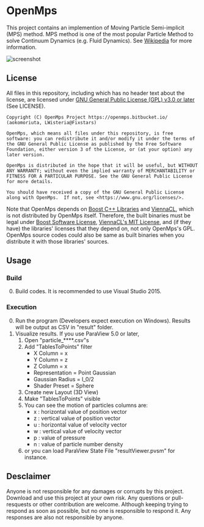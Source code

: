 # OpenMps

This project contains an implemention of Moving Particle Semi-implicit (MPS) method.
MPS method is one of the most popular Particle Method to solve Continuum Dynamics (e.g. Fluid Dynamics). See [Wikipedia](https://en.wikipedia.org/wiki/Moving_Particle_Semi-implicit_Method) for more information.

![screenshot](https://bytebucket.org/OpenMps/openmps.bitbucket.org/raw/master/img/icon.PNG)

## License

All files in this repository, including which has no header text about the license, are licensed under [GNU General Public License (GPL) v3.0 or later](http://www.gnu.org/licenses/gpl.html) (See LICENSE).

```
Copyright (C) OpenMps Project https://openmps.bitbucket.io/ (aokomoriuta, LWisteria@Fixstars)

OpenMps, which means all files under this repository, is free software: you can redistribute it and/or modify it under the terms of the GNU General Public License as published by the Free Software Foundation, either version 3 of the License, or (at your option) any later version.

OpenMps is distributed in the hope that it will be useful, but WITHOUT ANY WARRANTY; without even the implied warranty of MERCHANTABILITY or FITNESS FOR A PARTICULAR PURPOSE. See the GNU General Public License for more details.

You should have received a copy of the GNU General Public License along with OpenMps.  If not, see <https://www.gnu.org/licenses/>.
```

Note that OpenMps depends on [Boost C++ Libraries](https://www.boost.org/) and [ViennaCL](http://viennacl.sourceforge.net/), which is not distributed by OpenMps itself.
Therefore, the built binaries must be legal under [Boost Software License](https://www.boost.org/users/license.html), [ViennaCL's MIT License](https://github.com/viennacl/viennacl-dev/blob/master/LICENSE), and (if they have) the libraries' licenses that they depend on, not only OpenMps's GPL.
OpenMps source codes could also be same as built binaries when you distribute it with those libraries' sources.

## Usage

### Build

0. Build codes. It is recommended to use Visual Studio 2015.

### Execution
0. Run the program (Developers expect execution on Windows). Results will be output as CSV in "result" folder.
0. Visualize results. If you use ParaView 5.0 or later,
	1. Open "particle_****.csv"s
	1. Add "TablesToPoints" filter
		* X Column = x
		* Y Column = z
		* Z Column = x
		* Representation = Point Gaussian
		* Gaussian Radius = l_0/2
		* Shader Preset = Sphere
	1. Create new Layout (3D View)
	1. Make "TablesToPoints" visible
	1. You can see the motion of particles columns are:
		* x : horizontal value of position vector
		* z : vertical value of position vector
		* u : horizontal value of velocity vector
		* w : vertical value of velocity vector
		* p : value of pressure
		* n : value of particle number density
	1. or you can load ParaView State File "resultViewer.pvsm" for instance.

## Desclaimer
Anyone is not responsible for any damages or corrupts by this project. Download and use this project at your own risk.
Any questions or pull-resquests or other contribution are welcome. Although keeping trying to respond as soon as possible, but no one is responsible to respond it. Any responses are also not responsible by anyone.
